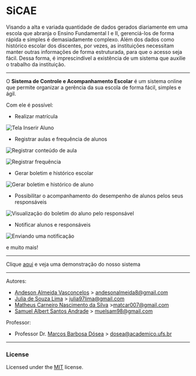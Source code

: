 # SiCAE

Visando a alta e variada quantidade de dados gerados diariamente em uma escola que abranja o Ensino Fundamental I e II, gerenciá-los de forma rápida e simples é demasiadamente complexo.
Além dos dados como histórico escolar dos discentes, por vezes, as instituições necessitam manter outras informações de forma estruturada, para que o acesso seja fácil. Dessa forma, é imprescindível a existência de um sistema que auxilie o trabalho da instituição.

---
O **Sistema de Controle e Acompanhamento Escolar** é um sistema online que permite organizar a gerência da sua escola de forma fácil, simples e ágil.

Com ele é possível:

- Realizar matrícula

![Tela Inserir Aluno](https://github.com/marcosdosea/GestaoEscolar/blob/main/Requisitos/Prot%C3%B3tipos/Tela-04-Inserir_Aluno.png?raw=true "Realizar matrícula")

- Registrar aulas e frequência de alunos

![Registrar conteúdo de aula](https://github.com/marcosdosea/GestaoEscolar/blob/main/Requisitos/Prot%C3%B3tipos/Tela-40-Professor_Alterar_Conteudo.png?raw=true "Registrar conteúdo de aula")

![Registrar frequência](https://github.com/marcosdosea/GestaoEscolar/blob/main/Requisitos/Prot%C3%B3tipos/Tela-39-Professor_Frequencia.png?raw=true "Registrar frequência")

- Gerar boletim e histórico escolar

![Gerar boletim e histórico de aluno](https://github.com/marcosdosea/GestaoEscolar/blob/main/Requisitos/Prot%C3%B3tipos/Tela-06-Detalhe_Aluno.png?raw=true "Gerar boletim e histórico de aluno")

- Possibilitar o acompanhamento do desempenho de alunos pelos seus responsáveis

![Visualização do boletim do aluno pelo responsável](https://github.com/marcosdosea/GestaoEscolar/blob/main/Requisitos/Prot%C3%B3tipos/Tela-47-Responsavel_Alunos_Boletim.png?raw=true "Visualização do boletim do aluno pelo responsável")

- Notificar alunos e responsáveis

![Enviando uma notificação](https://github.com/marcosdosea/GestaoEscolar/blob/main/Requisitos/Prot%C3%B3tipos/Tela-08-Notificar_Aluno.png?raw=true "Enviando uma notificação")

e muito mais!

------------

Clique [aqui](https://drive.google.com/file/d/1fYKPKt2t79zCpiahYVbk2MS3sbez-F5Z/view?usp=sharing) e veja uma demonstração do nosso sistema

------------

Autores:
- [Andeson Almeida Vasconcelos](https://github.com/andavas) > andesonalmeida8@gmail.com
- [Julia de Souza Lima](https://github.com/julia97lima) > julia97lima@gmail.com
- [Matheus Carneiro Nascimento da Silva](https://github.com/matcar007) >matcar007@gmail.com
- [Samuel Albert Santos Andrade](https://github.com/muelsam98) > muelsam98@gmail.com

Professor:
- Professor Dr. [Marcos Barbosa Dósea](https://github.com/marcosdosea) > dosea@academico.ufs.br

----

### License

Licensed under the [MIT](https://github.com/marcosdosea/GestaoEscolar/LICENSE.txt) license.
